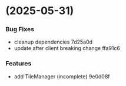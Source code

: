 #  (2025-05-31)


### Bug Fixes

* cleanup dependencies 7d25a0d
* update after client breaking change ffa91c6


### Features

* add TileManager (incomplete) 9e0d08f



